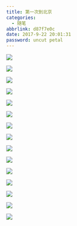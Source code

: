 ```yaml
---
title: 第一次到北京
categories:
  - 随笔
abbrlink: d87f7e0c
date: 2017-9-22 20:01:31
password: uncut petal
---
```


![](http://p1ju2a9a7.bkt.clouddn.com/%E5%8C%97%E4%BA%ACIMG_1888.JPG?imageMogr2/auto-orient)

![](http://p1ju2a9a7.bkt.clouddn.com/IMG_1901.JPG?imageMogr2/auto-orient)

![](http://p1ju2a9a7.bkt.clouddn.com/%E5%8C%97%E4%BA%ACIMG_1850.JPG?imageMogr2/auto-orient)

![](http://p1ju2a9a7.bkt.clouddn.com/%E5%8C%97%E4%BA%ACIMG_1851.JPG?imageMogr2/auto-orient)

![](http://p1ju2a9a7.bkt.clouddn.com/%E5%8C%97%E4%BA%ACIMG_1857.JPG?imageMogr2/auto-orient)

![](http://p1ju2a9a7.bkt.clouddn.com/%E5%8C%97%E4%BA%ACIMG_1877.JPG?imageMogr2/auto-orient)

![](http://p1ju2a9a7.bkt.clouddn.com/%E5%8C%97%E4%BA%ACIMG_1878.JPG?imageMogr2/auto-orient)

![](http://p1ju2a9a7.bkt.clouddn.com/%E5%8C%97%E4%BA%ACIMG_1897.JPG?imageMogr2/auto-orient)

![](http://p1ju2a9a7.bkt.clouddn.com/%E5%8C%97%E4%BA%ACIMG_1900.JPG?imageMogr2/auto-orient)

![](http://p1ju2a9a7.bkt.clouddn.com/%E5%8C%97%E4%BA%ACIMG_1901.JPG?imageMogr2/auto-orient)

![](http://p1ju2a9a7.bkt.clouddn.com/%E5%8C%97%E4%BA%ACIMG_1905.JPG?imageMogr2/auto-orient)

![](http://p1ju2a9a7.bkt.clouddn.com/%E5%8C%97%E4%BA%ACIMG_1916.JPG?imageMogr2/auto-orient)

![](http://p1ju2a9a7.bkt.clouddn.com/%E5%8C%97%E4%BA%ACIMG_1921.JPG?imageMogr2/auto-orient)

![](http://p1ju2a9a7.bkt.clouddn.com/%E5%8C%97%E4%BA%ACIMG_1929.JPG?imageMogr2/auto-orient)

![](http://p1ju2a9a7.bkt.clouddn.com/%E5%8C%97%E4%BA%ACIMG_1931.JPG?imageMogr2/auto-orient)